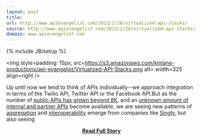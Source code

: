 ```yaml
---
layout: post
title: 
url: http://www.apievangelist.com/2013/1/28/virtualized-api-stacks/
source: http://www.apievangelist.com/2013/1/28/virtualized-api-stacks/
domain: www.apievangelist.com
---
```

{% include JB/setup %}<p><p><img style=padding: 15px; src=https://s3.amazonaws.com/kinlane-productions/api-evangelist/Virtualized-API-Stacks.png alt= width=325 align=right /></p>
<p>Up until now we tend to think of APIs individually--we approach integration in terms of the Twilio API, Twitter API or the Facebook API.But as the number of <a href=http://www.programmableweb.com/apis/directory>public APIs has grown beyond 8K</a>, and an <a title=unknown amount of internal and partner APIs href=/2013/01/24/estimating-the-number-of-non-public-apis/>unknown amount of internal and partner APIs</a> become available, we are seeing new patterns of <a title=aggregation href=/trends/aggregation.php>aggregation</a> and <a title=interoperability href=/trends/interoperability.php>interoperability</a> emerge from companies like <a title=Singly href=http://singly.com>Singly</a>, but also seeing <a title=automation href=/trends/automation.</p>
<center><p><a href="http://www.apievangelist.com/2013/1/28/virtualized-api-stacks/" style='padding:25px; font-sze:18px; font-weight: bold;'>Read Full Story</a></p></center>
